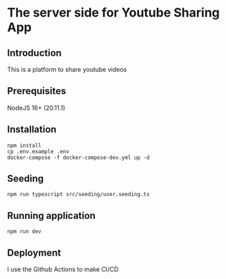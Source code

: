 # The server side for Youtube Sharing App

## Introduction

This is a platform to share youtube videos

## Prerequisites

NodeJS 16+ (20.11.1)

## Installation

```
npm install
cp .env.example .env
docker-compose -f docker-compose-dev.yml up -d
```

## Seeding

```
npm run typescript src/seeding/user.seeding.ts
```

## Running application

```
npm run dev
```

## Deployment

I use the Github Actions to make CI/CD
